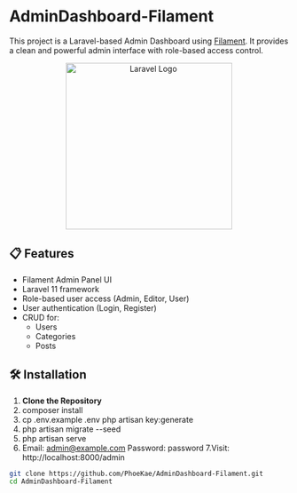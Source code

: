 # AdminDashboard-Filament

This project is a Laravel-based Admin Dashboard using [Filament](https://filamentphp.com/). It provides a clean and powerful admin interface with role-based access control.

<p align="center">
    <a href="https://laravel.com" target="_blank">
        <img src="https://raw.githubusercontent.com/laravel/art/master/logo-lockup/5%20SVG/2%20CMYK/1%20Full%20Color/laravel-logolockup-cmyk-red.svg" width="300" alt="Laravel Logo">
    </a>
</p>

## 📋 Features

- Filament Admin Panel UI
- Laravel 11 framework
- Role-based user access (Admin, Editor, User)
- User authentication (Login, Register)
- CRUD for:
  - Users
  - Categories
  - Posts

## 🛠 Installation

1. **Clone the Repository**
2. composer install
3. cp .env.example .env
   php artisan key:generate
4. php artisan migrate --seed
5. php artisan serve
6. Email: admin@example.com
   Password: password
7.Visit: http://localhost:8000/admin

```bash
git clone https://github.com/PhoeKae/AdminDashboard-Filament.git
cd AdminDashboard-Filament
